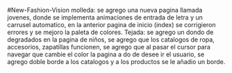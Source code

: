 #New-Fashion-Vision
molleda: se agrego una nueva pagina llamada jovenes, donde se implementa animaciones de entrada de letra y un carrusel automatico, en la anterior pagina de inicio (index) se corrigieron errores y se mejoro la paleta de colores. 
Tejada: se agrego un dondo de degradados en la pagina de niños, se agrego que los catalogos de ropa, accesorios, zapatillas funcionen, se agrego que al pasar el cursor para navegar que cambie el color la pagina a do de desee ir el usuario, se agrego doble borde a los catalogos y a los productos se le añadio un borde.

